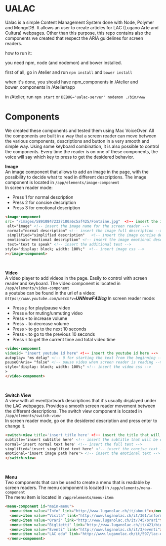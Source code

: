 # UALAC
Ualac is a simple Content Management System done with Node, Polymer and MongoDB. It allows an user to create articles for LAC (Lugano Arte and Cultura) webpages. Other than this purpose, this repo contains also the components we created that respect the ARIA guidelines for screen readers.

how to run it:

you need npm, node (and nodemon) and bower installed.

first of all, go in Atelier and run `npm install` and `bower install`

when it's done, you should have npm_components in /Atelier and bower_components in /Atelier/app

in /Atelier, run `npm start` or `DEBUG='ualac-server' nodemon ./bin/www`

# Components 

We created these components and tested them using Mac VoiceOver. All the components are built in a way that a screen reader can move between the various components, descriptions and button in a very smooth and simple way. Using some keyboard combination, it is also possible to control the components. Every time the reader is on one of these components, the voice will say which key to press to get the desidered behavior.

<b> Image </b> <br>
An image component that allows to add an image in the page, with the possibility to decide what to read in different descriptions.
The image component is located in `/app/elements/image-component` <br>
In screen reader mode:
* Press 1 for normal description
* Press 2 for concise description
* Press 3 for emotional description
```html
<image-component 
src= "/images/589108472327180a6c5af425/Fontaine.jpg"  <!-- insert the image path -->
 alt="image" <!-- insert the image name for the screen reader -->
 normal="normal description" <!-- insert the image full description -->
 simplified="simplified description"   <!-- insert the image concise description -->
 emotional="emotional description" <!-- insert the image emotional description -->
 text="text to speak" <!-- insert the additional text -->
style="display: block; width: 100%;"  <!-- insert image css -->
></image-component> 
``` 
<br>

<b> Video </b> <br>
A video player to add videos in the page. Easily to control with screen reader and keyboard.
The video component is located in `/app/elements/video-component` <br>
a youtube can be found in the url of a video:
<i> `https://www.youtube.com/watch?v=`<b>UNNnwF42Icg </b> </i>
In screen reader mode:
* Press `p` for play/pause video
* Press `m` for muting/unmuting video
* Press `+` to increase volume
* Press `-` to decrease volume
* Press `>` to go to the next 10 seconds
* Press `<` to go to the previous 10 seconds
* Press `t` to get the current time and total video time
```html
<video-component  
videoid= "insert youtube id here" <!-- insert the youtube id here -->
autoplay= "ms delay" <!-- 0 for starting the text from the beginning -->
pauseOnAria= "false" <!-- pause video when screen reader is reading -->
style="display: block; width: 100%;" <!-- insert the video css -->
>
</video-component>
```
<br>

<b> Switch View </b> <br>
A view with all event/artwork descriptions that it's usually displayed under the LAC webpages.
Provides a smooth screen reader movement between the different descriptions.
The switch view component is located in `/app/elements/switch-view` <br>
In screen reader mode, go on the desidered description and press enter to change it.

```html
<switch-view title='insert title here' <!-- insert the title that will be displayed -->
subtitle='insert subtitle here' <!-- insert the subtitle that will be displayed -->
normal='insert normal text here' <!-- insert the full text -->
simplified='insert simplified text here' <!-- insert the concise text -->
emotional='insert image path here'> <!-- insert the emotional text -->
</switch-view>
```
<br>

<b> Menu </b> <br>
Two components that can be used to create a menu that is readable by screen readers.
The menu component is located in `/app/elements/menu-component` <br>
The menu item is located in `/app/elements/menu-item` <br>
```html
<menu-component id="main-menu">
  <menu-item value="Info" link="http://www.luganolac.ch/it/about"></menu-item>
  <menu-item value="Visita" link="http://www.luganolac.ch/it/361/informazioni"></menu-item>
  <menu-item value="Orari" link="http://www.luganolac.ch/it/745/orari"></menu-item>
  <menu-item value="Biglietti" link="http://www.luganolac.ch/it/421/biglietteria-online"></menu-item>
  <menu-item value="Eventi" link="http://www.luganolac.ch/it/3/eventi"></menu-item>
  <menu-item value="LAC edu" link="http://www.luganolac.ch/it/597/lac-edu"></menu-item>
 </menu-component>
 ```
